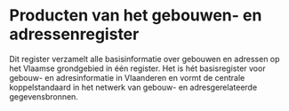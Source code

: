 # Producten van het gebouwen- en adressenregister
<div class="v1-typography">
    <p class="v1-introduction"> 
    Dit register verzamelt alle basisinformatie over gebouwen en adressen op het Vlaamse grondgebied in één register. Het is hét basisregister voor gebouw- en adresinformatie in Vlaanderen en vormt de centrale koppelstandaard in het netwerk van gebouw- en adresgerelateerde gegevensbronnen. 
    </p>
</div>
